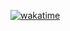 [![wakatime](https://wakatime.com/badge/github/Daamin909/chessbro_ext.svg)](https://wakatime.com/badge/github/Daamin909/chessbro_ext)